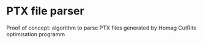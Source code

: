 # PTX file parser

Proof of concept: algorithm to parse PTX files generated by Homag CutRite optimisation programm
